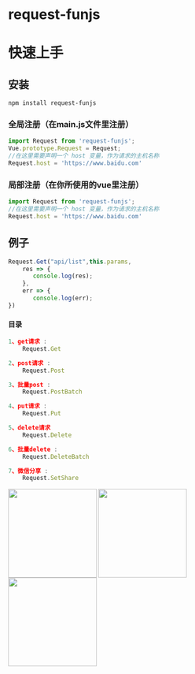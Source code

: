 # request-funjs


# 快速上手

## 安装

```shell
npm install request-funjs
```

### 全局注册（在main.js文件里注册）

```javascript
import Request from 'request-funjs';
Vue.prototype.Request = Request;
//在这里需要声明一个 host 变量，作为请求的主机名称
Request.host = 'https://www.baidu.com'
```

### 局部注册（在你所使用的vue里注册）

```javascript
import Request from 'request-funjs';
//在这里需要声明一个 host 变量，作为请求的主机名称
Request.host = 'https://www.baidu.com'
```

## 例子

```javascript
Request.Get("api/list",this.params,
	res => {
	   console.log(res);
	},
	err => {
	   console.log(err);
})
```

#### 目录

```javascript
1、get请求 :
	Request.Get

2、post请求 :
	Request.Post

3、批量post :
	Request.PostBatch

4、put请求 :
	Request.Put

5、delete请求 
	Request.Delete

6、批量delete :
	Request.DeleteBatch

7、微信分享 :
	Request.SetShare
```
<img width="180" src="http://crazy-x-lovemysoul-x-vip.img.abc188.com/images/beishang.png" align="left">  
<img  width="180" src="http://crazy-x-lovemysoul-x-vip.img.abc188.com/images/zan.png"  align="left" />
<img  width="180" src="http://crazy-x-lovemysoul-x-vip.img.abc188.com/images/zan.png"  />
